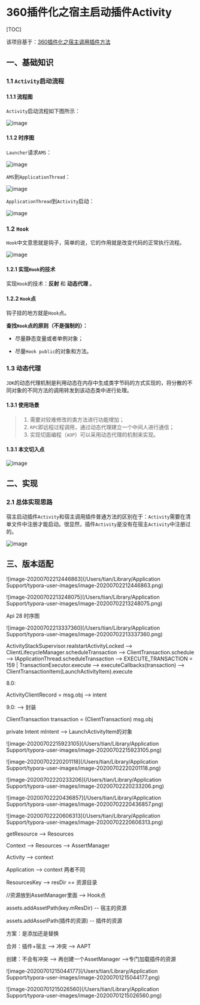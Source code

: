 

# 360插件化之宿主启动插件Activity

[TOC]

该项目基于：[360插件化之宿主调用插件方法](https://github.com/tianyalu/XxtPlugin)

## 一、基础知识

### 1.1 `Activity`启动流程

#### 1.1.1 流程图

`Activity`启动流程如下图所示：  

![image](https://github.com/tianyalu/XxtPluginStartActivity/raw/master/show/activity_start_process.png)  

#### 1.1.2 时序图

`Launcher`请求`AMS`：  

![image](https://github.com/tianyalu/XxtPluginStartActivity/raw/master/show/launcher_to_ams_process.png)  

`AMS`到`ApplicationThread`：  

![image](https://github.com/tianyalu/XxtPluginStartActivity/raw/master/show/ams_to_application_thread_process.png)  

`ApplicationThread`到`Activity`启动：  

![image](https://github.com/tianyalu/XxtPluginStartActivity/raw/master/show/application_thread_to_activity_process.png)  

### 1.2 `Hook`

`Hook`中文意思就是钩子，简单的说，它的作用就是改变代码的正常执行流程。  

![image](https://github.com/tianyalu/XxtPluginStartActivity/raw/master/show/hook_process.png)  

#### 1.2.1 实现`Hook`的技术

实现`Hook`的技术：**反射** 和 **动态代理** 。  

#### 1.2.2 `Hook`点

钩子挂的地方就是`Hook`点。

**查找`Hook`点的原则（不是强制的）：**  

* 尽量静态变量或者单例对象；

* 尽量`Hook public`的对象和方法。

### 1.3 动态代理

`JDK`的动态代理机制是利用动态在内存中生成类字节码的方式实现的，将分散的不同对象的不同方法的调用转发到该动态类中进行处理。

#### 1.3.1 使用场景

> 1. 需要对较难修改的类方法进行功能增加；
> 2. `RPC`即远程过程调用，通过动态代理建立一个中间人进行通信；
> 3. 实现切面编程（`AOP`）可以采用动态代理的机制来实现。

#### 1.3.1 本文切入点

![image](https://github.com/tianyalu/XxtPluginStartActivity/raw/master/show/proxy_hook_point.png)  



## 二、实现

### 2.1 总体实现思路

宿主启动插件`Activity`和宿主调用插件普通方法的区别在于：`Activity`需要在清单文件中注册才能启动。很显然，插件`Activity`是没有在宿主`Activity`中注册过的。

![image](https://github.com/tianyalu/XxtPluginStartActivity/raw/master/show/start_plugin_activity_process.png)  



## 三、版本适配

![image-20200702212446863](/Users/tian/Library/Application Support/typora-user-images/image-20200702212446863.png)

![image-20200702213248075](/Users/tian/Library/Application Support/typora-user-images/image-20200702213248075.png)

Api 28 时序图

![image-20200702213337360](/Users/tian/Library/Application Support/typora-user-images/image-20200702213337360.png)

ActivityStackSupervisor.realstartActivityLocked --> ClientLifecycleManager.scheduleTransaction --> ClientTransaction.schedule --> IApplicationThread.scheduleTransaction --> EXECUTE_TRANSACTION = 159 | TransactionExecutor.execute --> executeCallbacks(transaction) --> ClientTransactionItem(LaunchActivityItem).execute





8.0:

ActivityClientRecord = msg.obj --> intent

9.0: --> 封装

ClientTransaction transaction = (ClientTransaction) msg.obj

private Intent mIntent --> LaunchActivityItem的对象





![image-20200702215923105](/Users/tian/Library/Application Support/typora-user-images/image-20200702215923105.png)

![image-20200702220201118](/Users/tian/Library/Application Support/typora-user-images/image-20200702220201118.png)

![image-20200702220233206](/Users/tian/Library/Application Support/typora-user-images/image-20200702220233206.png)

![image-20200702220436857](/Users/tian/Library/Application Support/typora-user-images/image-20200702220436857.png)

![image-20200702220606313](/Users/tian/Library/Application Support/typora-user-images/image-20200702220606313.png)

getResource --> Resources

Context --> Resources --> AssertManager

Activity --> context

Application --> context  两者不同

ResourcesKey --> resDir == 资源目录

//资源放到AssetManager里面 --> Hook点

assets.addAssetPath(key.mResDir) -- 宿主的资源

assets.addAssetPath(插件的资源) -- 插件的资源

方案：是添加还是替换

合并：插件+宿主 --> 冲突 --> AAPT

创建：不会有冲突 --> 再创建一个AssetManager -->专门加载插件的资源  



![image-20200701215044177](/Users/tian/Library/Application Support/typora-user-images/image-20200701215044177.png)



![image-20200701215026560](/Users/tian/Library/Application Support/typora-user-images/image-20200701215026560.png)